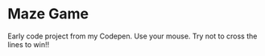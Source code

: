 # Maze Game
 Early code project from my Codepen.
 Use your mouse. Try not to cross the lines to win!!